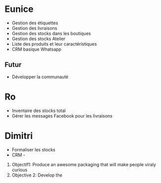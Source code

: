 ---
---

# Eunice
- Gestion des étiquettes
- Gestion des livraisons
- Gestion des stocks dans les boutiques
- Gestion des stocks Atelier
- Liste des produits et leur caractéristiques
- CRM basique Whatsapp

## Futur
- Développer la communauté

# Ro
- Inventaire des stocks total
- Gérer les messages Facebook pour les livraisons

# Dimitri
- Formaliser les stocks
- CRM -

1. Objectif1: Produce an awesome packaging that will make people viraly curious
2. Objective 2: Develop the 